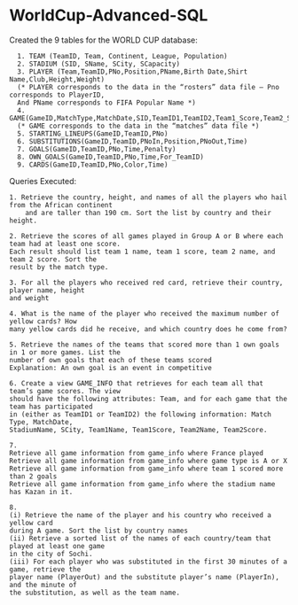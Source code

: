 # WorldCup-Advanced-SQL

Created the 9 tables for the WORLD CUP database:
```
  1. TEAM (TeamID, Team, Continent, League, Population)
  2. STADIUM (SID, SName, SCity, SCapacity)
  3. PLAYER (Team,TeamID,PNo,Position,PName,Birth Date,Shirt Name,Club,Height,Weight)
  (* PLAYER corresponds to the data in the “rosters” data file – Pno corresponds to PlayerID,
  And PName corresponds to FIFA Popular Name *)
  4. GAME(GameID,MatchType,MatchDate,SID,TeamID1,TeamID2,Team1_Score,Team2_Score)
  (* GAME corresponds to the data in the “matches” data file *)
  5. STARTING_LINEUPS(GameID,TeamID,PNo)
  6. SUBSTITUTIONS(GameID,TeamID,PNoIn,Position,PNoOut,Time)
  7. GOALS(GameID,TeamID,PNo,Time,Penalty)
  8. OWN_GOALS(GameID,TeamID,PNo,Time,For_TeamID)
  9. CARDS(GameID,TeamID,PNo,Color,Time)
  ```
  
  
  Queries Executed:
  
    1. Retrieve the country, height, and names of all the players who hail from the African continent
        and are taller than 190 cm. Sort the list by country and their height.
        
    2. Retrieve the scores of all games played in Group A or B where each team had at least one score.
    Each result should list team 1 name, team 1 score, team 2 name, and team 2 score. Sort the
    result by the match type.
    
    3. For all the players who received red card, retrieve their country, player name, height
    and weight
    
    4. What is the name of the player who received the maximum number of yellow cards? How
    many yellow cards did he receive, and which country does he come from?
    
    5. Retrieve the names of the teams that scored more than 1 own goals in 1 or more games. List the
    number of own goals that each of these teams scored
    Explanation: An own goal is an event in competitive 
    
    6. Create a view GAME_INFO that retrieves for each team all that team’s game scores. The view
    should have the following attributes: Team, and for each game that the team has participated
    in (either as TeamID1 or TeamID2) the following information: Match Type, MatchDate,
    StadiumName, SCity, Team1Name, Team1Score, Team2Name, Team2Score.
    
    7. 
    Retrieve all game information from game_info where France played
    Retrieve all game information from game_info where game type is A or X
    Retrieve all game information from game_info where team 1 scored more than 2 goals
    Retrieve all game information from game_info where the stadium name has Kazan in it.
    
    8.
    (i) Retrieve the name of the player and his country who received a yellow card
    during A game. Sort the list by country names
    (ii) Retrieve a sorted list of the names of each country/team that played at least one game
    in the city of Sochi.
    (iii) For each player who was substituted in the first 30 minutes of a game, retrieve the
    player name (PlayerOut) and the substitute player’s name (PlayerIn), and the minute of
    the substitution, as well as the team name.
    
    
    
    
    
    
    
    
    
    
